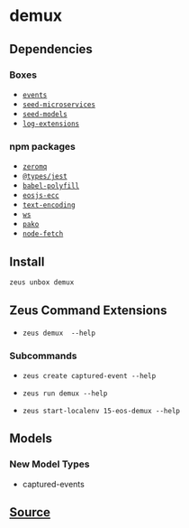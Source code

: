 
demux
====================







## Dependencies
### Boxes
* [`events`](events.md)
* [`seed-microservices`](seed-microservices.md)
* [`seed-models`](seed-models.md)
* [`log-extensions`](log-extensions.md)
### npm packages
* [`zeromq`](http://npmjs.com/package/zeromq)
* [`@types/jest`](http://npmjs.com/package/@types/jest)
* [`babel-polyfill`](http://npmjs.com/package/babel-polyfill)
* [`eosjs-ecc`](http://npmjs.com/package/eosjs-ecc)
* [`text-encoding`](http://npmjs.com/package/text-encoding)
* [`ws`](http://npmjs.com/package/ws)
* [`pako`](http://npmjs.com/package/pako)
* [`node-fetch`](http://npmjs.com/package/node-fetch)


## Install
```bash
zeus unbox demux
```



## Zeus Command Extensions
* ```zeus demux  --help```
### Subcommands
* ```zeus create captured-event --help```

* ```zeus run demux --help```

* ```zeus start-localenv 15-eos-demux --help```

## Models
### New Model Types
* captured-events



## [Source](https://github.com/liquidapps-io/zeus-sdk/tree/master/boxes/groups/microservices/demux)
